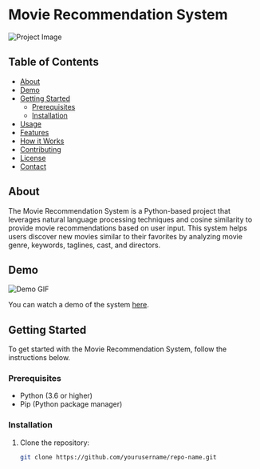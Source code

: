 # Movie Recommendation System

![Project Image](project_image.png)

## Table of Contents

- [About](#about)
- [Demo](#demo)
- [Getting Started](#getting-started)
  - [Prerequisites](#prerequisites)
  - [Installation](#installation)
- [Usage](#usage)
- [Features](#features)
- [How it Works](#how-it-works)
- [Contributing](#contributing)
- [License](#license)
- [Contact](#contact)

## About

The Movie Recommendation System is a Python-based project that leverages natural language processing techniques and cosine similarity to provide movie recommendations based on user input. This system helps users discover new movies similar to their favorites by analyzing movie genre, keywords, taglines, cast, and directors.

## Demo

![Demo GIF](demo.gif)

You can watch a demo of the system [here](demo_video_link).

## Getting Started

To get started with the Movie Recommendation System, follow the instructions below.

### Prerequisites

- Python (3.6 or higher)
- Pip (Python package manager)

### Installation

1. Clone the repository:

   ```sh
   git clone https://github.com/yourusername/repo-name.git
